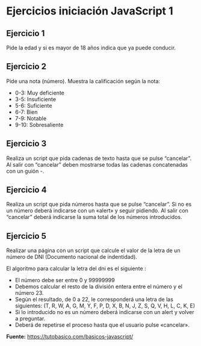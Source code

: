 # Ejercicios iniciación JavaScript 1

## Ejercicio 1
Pide la edad y si es mayor de 18 años indica que ya puede conducir.

## Ejercicio 2
Pide una nota (número). Muestra la calificación según la nota:

- 0-3: Muy deficiente
- 3-5: Insuficiente
- 5-6: Suficiente
- 6-7: Bien
- 7-9: Notable
- 9-10: Sobresaliente

## Ejercicio 3
Realiza un script que pida cadenas de texto  hasta que se pulse “cancelar”. Al salir con “cancelar” deben mostrarse todas las cadenas concatenadas con un guión -.

## Ejercicio 4
Realiza un script que pida números hasta que se pulse “cancelar”. Si no es un número deberá indicarse con un «alert» y seguir pidiendo. Al salir con “cancelar” deberá indicarse la suma total de los números introducidos.

## Ejercicio 5
Realizar una página con un script que calcule el valor de la letra de un número de DNI (Documento nacional de indentidad).

El algoritmo para calcular la letra del dni es el siguiente :

- El número debe ser entre 0 y 99999999
- Debemos calcular el resto de la división entera entre el número y el número 23.
- Según el resultado, de 0 a 22, le corresponderá una letra de las siguientes:  (T, R, W, A, G, M, Y, F, P, D, X, B, N, J, Z, S, Q, V, H, L, C, K, E)
- Si lo introducido no es un número deberá indicarse con un alert y volver a preguntar.
- Deberá de repetirse el proceso hasta que el usuario pulse «cancelar».

**Fuente:** https://tutobasico.com/basicos-javascript/